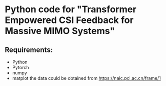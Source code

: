 # Python code for "Transformer Empowered CSI Feedback for Massive MIMO Systems"

## Requirements: 
- Python
- Pytorch
- numpy
- matplot
the data could be obtained from https://naic.pcl.ac.cn/frame/1
